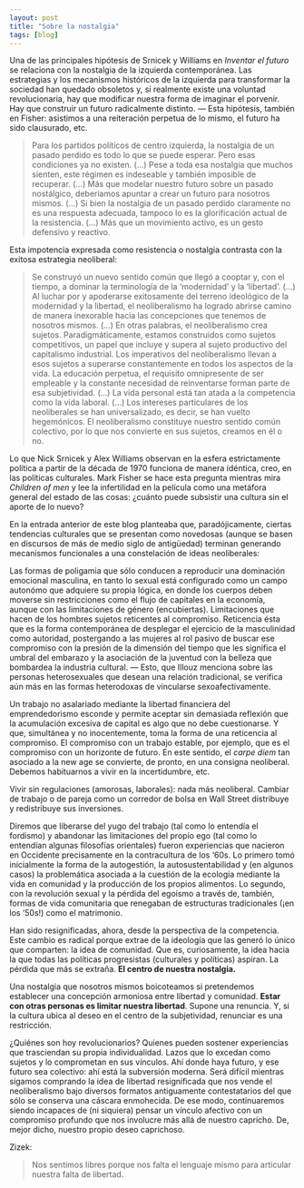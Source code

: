 ```yaml
---
layout: post
title: "Sobre la nostalgia"
tags: [blog]
---
```


Una de las principales hipótesis de Srnicek y Williams en _Inventar el futuro_ se relaciona con la nostalgia de la izquierda contemporánea. Las estrategias y los mecanismos históricos de la izquierda para transformar la sociedad han quedado obsoletos y, si realmente existe una voluntad revolucionaria, hay que modificar nuestra forma de imaginar el porvenir. Hay que construir un futuro radicalmente distinto. — Esta hipótesis, también en Fisher: asistimos a una reiteración perpetua de lo mismo, el futuro ha sido clausurado, etc.

> Para los partidos políticos de centro izquierda, la nostalgia de un pasado perdido es todo lo que se puede esperar. Pero esas condiciones ya no existen. (…) Pese a toda esa nostalgia que muchos sienten, este régimen es indeseable y también imposible de recuperar. (…) Más que modelar nuestro futuro sobre un pasado nostálgico, deberíamos apuntar a crear un futuro para nosotros mismos. (…) Si bien la nostalgia de un pasado perdido claramente no es una respuesta adecuada, tampoco lo es la glorificación actual de la resistencia. (…) Más que un movimiento activo, es un gesto defensivo y reactivo.

Esta impotencia expresada como resistencia o nostalgia contrasta con la exitosa estrategia neoliberal:

> Se construyó un nuevo sentido común que llegó a cooptar y, con el tiempo, a dominar la terminología de la ‘modernidad’ y la ‘libertad’. (…) Al luchar por y apoderarse exitosamente del terreno ideológico de la modernidad y la libertad, el neoliberalismo ha logrado abrirse camino de manera inexorable hacia las concepciones que tenemos de nosotros mismos. (…) En otras palabras, el neoliberalismo crea sujetos. Paradigmáticamente, estamos construidos como sujetos competitivos, un papel que incluye y supera al sujeto productivo del capitalismo industrial. Los imperativos del neoliberalismo llevan a esos sujetos a superarse constantemente en todos los aspectos de la vida. La educación perpetua, el requisito omnipresente de ser empleable y la constante necesidad de reinventarse forman parte de esa subjetividad. (…) La vida personal está tan atada a la competencia como la vida laboral. (…) Los intereses particulares de los neoliberales se han universalizado, es decir, se han vuelto hegemónicos. El neoliberalismo constituye nuestro sentido común colectivo, por lo que nos convierte en sus sujetos, creamos en él o no.

Lo que Nick Srnicek y Alex Williams observan en la esfera estrictamente política a partir de la década de 1970 funciona de manera idéntica, creo, en las políticas culturales. Mark Fisher se hace esta pregunta mientras mira _Children of men_ y lee la infertilidad en la película como una metáfora general del estado de las cosas: ¿cuánto puede subsistir una cultura sin el aporte de lo nuevo?

En la entrada anterior de este blog planteaba que, paradójicamente, ciertas tendencias culturales que se presentan como novedosas (aunque se basen en discursos de más de medio siglo de antigüedad) terminan generando mecanismos funcionales a una constelación de ideas neoliberales: 

Las formas de poligamia que sólo conducen a reproducir una dominación emocional masculina, en tanto lo sexual está configurado como un campo autonómo que adquiere su propia lógica, en donde los cuerpos deben moverse sin restricciones como el flujo de capitales en la economía, aunque con las limitaciones de género (encubiertas). Limitaciones que hacen de los hombres sujetos reticentes al compromiso. Reticencia ésta que es la forma contemporánea de desplegar el ejercicio de la masculinidad como autoridad, postergando a las mujeres al rol pasivo de buscar ese compromiso con la presión de la dimensión del tiempo que les significa el umbral del embarazo y la asociación de la juventud con la belleza que bombardea la industria cultural. — Esto, que Illouz menciona sobre las personas heterosexuales que desean una relación tradicional, se verifica aún más en las formas heterodoxas de vincularse sexoafectivamente.

Un trabajo no asalariado mediante la libertad financiera del emprendedorismo esconde y permite aceptar sin demasiada reflexión que la acumulación excesiva de capital es algo que no debe cuestionarse. Y que, simultánea y no inocentemente, toma la forma de una reticencia al compromiso. El compromiso con un trabajo estable, por ejemplo, que es el compromiso con un horizonte de futuro. En este sentido, el _carpe diem_ tan asociado a la new age se convierte, de pronto, en una consigna neoliberal. Debemos habituarnos a vivir en la incertidumbre, etc.

Vivir sin regulaciones (amorosas, laborales): nada más neoliberal. Cambiar de trabajo o de pareja como un corredor de bolsa en Wall Street distribuye y redistribuye sus inversiones.

Diremos que liberarse del yugo del trabajo (tal como lo entendía el fordismo) y abandonar las limitaciones del propio ego (tal como lo entendían algunas filosofías orientales) fueron experiencias que nacieron en Occidente precisamente en la contracultura de los ‘60s. Lo primero tomó inicialmente la forma de la autogestión, la autosustentabilidad y (en algunos casos) la problemática asociada a la cuestión de la ecología mediante la vida en comunidad y la producción de los propios alimentos. Lo segundo, con la revolución sexual y la pérdida del egoísmo a través de, también, formas de vida comunitaria que renegaban de estructuras tradicionales (¡en los ‘50s!) como el matrimonio.

Han sido resignificadas, ahora, desde la perspectiva de la competencia. Este cambio es radical porque extrae de la ideología que las generó lo único que comparten: la idea de comunidad. Que es, curiosamente, la idea hacia la que todas las políticas progresistas (culturales y políticas) aspiran. La pérdida que más se extraña. **El centro de nuestra nostalgia.**

Una nostalgia que nosotros mismos boicoteamos si pretendemos establecer una concepción armoniosa entre libertad y comunidad. **Estar con otras personas es limitar nuestra libertad**. Supone una renuncia. Y, si la cultura ubica al deseo en el centro de la subjetividad, renunciar es una restricción. 

¿Quiénes son hoy revolucionarios? Quienes pueden sostener experiencias que trasciendan su propia individualidad. Lazos que lo excedan como sujetos y lo comprometan en sus vínculos. Ahí donde haya futuro, y ese futuro sea colectivo: ahí está la subversión moderna. Será difícil mientras sigamos comprando la idea de libertad resignificada que nos vende el neoliberalismo bajo diversos formatos antiguamente contestatarios del que sólo se conserva una cáscara enmohecida. De ese modo, continuaremos siendo incapaces de (ni siquiera) pensar un vínculo afectivo con un compromiso profundo que nos involucre más allá de nuestro capricho. De, mejor dicho, nuestro propio deseo caprichoso.

Zizek:

> Nos sentimos libres porque nos falta el lenguaje mismo para articular nuestra falta de libertad.